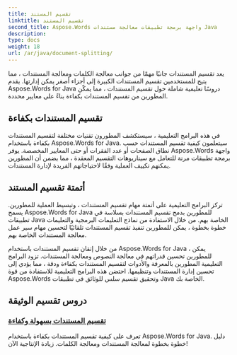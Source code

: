 ```yaml
---
title: تقسيم المستند
linktitle: تقسيم المستند
second_title: Aspose.Words واجهة برمجة تطبيقات معالجة مستندات Java
description: 
type: docs
weight: 18
url: /ar/java/document-splitting/
---
```


يعد تقسيم المستندات جانبًا مهمًا من جوانب معالجة الكلمات ومعالجة المستندات ، مما يتيح للمستخدمين تقسيم المستندات الكبيرة إلى أجزاء أصغر يمكن إدارتها. يقدم Aspose.Words for Java دروسًا تعليمية شاملة حول تقسيم المستندات ، مما يمكّن المطورين من تقسيم المستندات بكفاءة بناءً على معايير محددة.

## تقسيم المستندات بكفاءة

في هذه البرامج التعليمية ، سيستكشف المطورون تقنيات مختلفة لتقسيم المستندات بكفاءة باستخدام Aspose.Words for Java. سيتعلمون كيفية تقسيم المستندات حسب نطاق الصفحات أو عدد الفقرات أو حتى المعايير المخصصة. يوفر Aspose.Words واجهة برمجة تطبيقات مرنة للتعامل مع سيناريوهات التقسيم المعقدة ، مما يضمن أن المطورين يمكنهم تكييف العملية وفقًا لاحتياجاتهم الفريدة لإدارة المستندات.

## أتمتة تقسيم المستند

تركز البرامج التعليمية على أتمتة مهام تقسيم المستندات ، وتبسيط العملية للمطورين. يسمح Aspose.Words for Java للمطورين بدمج تقسيم المستندات بسلاسة في تطبيقات Java الخاصة بهم. من خلال الاستفادة من نماذج التعليمات البرمجية والتعليمات خطوة بخطوة ، يمكن للمطورين تنفيذ تقسيم المستندات تلقائيًا لتحسين مهام سير عمل معالجة المستندات الخاصة بهم.

من خلال إتقان تقسيم المستندات باستخدام Aspose.Words for Java ، يمكن للمطورين تحسين قدراتهم في معالجة النصوص ومعالجة المستندات. تزود البرامج التعليمية المطورين بالمعرفة والأدوات لتقسيم المستندات بكفاءة ودقة ، مما يؤدي إلى تحسين إدارة المستندات وتنظيمها. احتضن هذه البرامج التعليمية للاستفادة من قوة Aspose.Words وتحقيق تقسيم سلس للوثائق في تطبيقات Java الخاصة بك.

## دروس تقسيم الوثيقة

### [تقسيم المستندات بسهولة وكفاءة](./split-documents-easily-efficiently/)

تعرف على كيفية تقسيم المستندات بكفاءة باستخدام Aspose.Words for Java. دليل خطوة بخطوة لمعالجة المستندات ومعالجة الكلمات. زيادة الإنتاجية الآن!